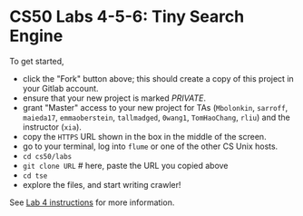 # CS50 Labs 4-5-6: Tiny Search Engine

To get started, 

 * click the "Fork" button above; this should create a copy of this project in your Gitlab account. 
 * 	ensure that your new project is marked *PRIVATE*.
 * grant "Master" access to your new project for TAs (`Mbolonkin`, `sarroff`, `maieda17`, `emmaoberstein`, `tallmadged`, `0wang1`, `TomHaoChang`, `rliu`) and the instructor (`xia`).
 * copy the `HTTPS` URL shown in the box in the middle of the screen.
 * go to your terminal, log into `flume` or one of the other CS Unix hosts.
 * `cd cs50/labs`
 * `git clone URL`   # here, paste the URL you copied above
 * `cd tse`  
 * explore the files, and start writing crawler!

See [Lab 4 instructions](http://www.cs.dartmouth.edu/~cs50/Labs/Lab4.html)
for more information.
